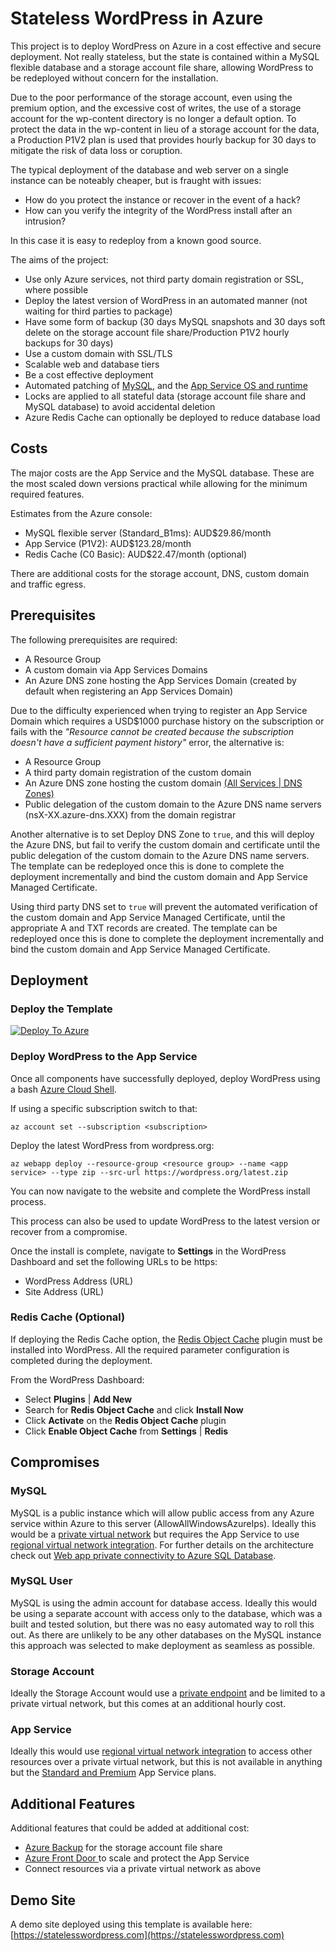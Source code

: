 # Stateless WordPress in Azure
This project is to deploy WordPress on Azure in a cost effective and secure deployment. Not really stateless, but the state is contained within a MySQL flexible database and a storage account file share, allowing WordPress to be redeployed without concern for the installation.

Due to the poor performance of the storage account, even using the premium option, and the excessive cost of writes, the use of a storage account for the wp-content directory is no longer a default option. To protect the data in the wp-content in lieu of a storage account for the data, a Production P1V2 plan is used that provides hourly backup for 30 days to mitigate the risk of data loss or coruption.

The typical deployment of the database and web server on a single instance can be noteably cheaper, but is fraught with issues:

- How do you protect the instance or recover in the event of a hack?  
- How can you verify the integrity of the WordPress install after an intrusion?

In this case it is easy to redeploy from a known good source.

The aims of the project:

- Use only Azure services, not third party domain registration or SSL, where possible
- Deploy the latest version of WordPress in an automated manner (not waiting for third parties to package)
- Have some form of backup (30 days MySQL snapshots and 30 days soft delete on the storage account file share/Production P1V2 hourly backups for 30 days)
- Use a custom domain with SSL/TLS
- Scalable web and database tiers
- Be a cost effective deployment
- Automated patching of [MySQL](https://docs.microsoft.com/azure/mysql/flexible-server/concepts-maintenance), and the [App Service OS and runtime](https://docs.microsoft.com/azure/app-service/overview-patch-os-runtime)
- Locks are applied to all stateful data (storage account file share and MySQL database) to avoid accidental deletion
- Azure Redis Cache can optionally be deployed to reduce database load

## Costs
The major costs are the App Service and the MySQL database. These are the most scaled down versions practical while allowing for the minimum required features.

Estimates from the Azure console:

- MySQL flexible server (Standard_B1ms): AUD$29.86/month
- App Service (P1V2): AUD$123.28/month
- Redis Cache (C0 Basic): AUD$22.47/month (optional)

There are additional costs for the storage account, DNS, custom domain and traffic egress.

## Prerequisites
The following prerequisites are required:

- A Resource Group
- A custom domain via App Services Domains
- An Azure DNS zone hosting the App Services Domain (created by default when registering an App Services Domain)

Due to the difficulty experienced when trying to register an App Service Domain which requires a USD$1000 purchase history on the subscription or fails with the *"Resource cannot be created because the subscription doesn't have a sufficient payment history"* error, the alternative is:

- A Resource Group
- A third party domain registration of the custom domain
- An Azure DNS zone hosting the custom domain [(All Services | DNS Zones)](https://portal.azure.com/#blade/HubsExtension/BrowseResource/resourceType/Microsoft.Network%2FdnsZones)
- Public delegation of the custom domain to the Azure DNS name servers (nsX-XX.azure-dns.XXX) from the domain registrar

Another alternative is to set Deploy DNS Zone to `true`, and this will deploy the Azure DNS, but fail to verify the custom domain and certificate until the public delegation of the custom domain to the Azure DNS name servers. The template can be redeployed once this is done to complete the deployment incrementally and bind the custom domain and App Service Managed Certificate.

Using third party DNS set to `true` will prevent the automated verification of the custom domain and App Service Managed Certificate, until the appropriate A and TXT records are created. The template can be redeployed once this is done to complete the deployment incrementally and bind the custom domain and App Service Managed Certificate.

## Deployment
### Deploy the Template
[![Deploy To Azure](https://aka.ms/deploytoazurebutton)](https://portal.azure.com/#create/Microsoft.Template/uri/https%3A%2F%2Fraw.githubusercontent.com%2Fjamiemo%2Fwp-stateless%2Fmaster%2Fazuredeploy.json)

### Deploy WordPress to the App Service
Once all components have successfully deployed, deploy WordPress using a bash [Azure Cloud Shell](https://portal.azure.com/#cloudshell/).

If using a specific subscription switch to that:

`az account set --subscription <subscription>`

Deploy the latest WordPress from wordpress.org:

`az webapp deploy --resource-group <resource group> --name <app service> --type zip --src-url https://wordpress.org/latest.zip`

You can now navigate to the website and complete the WordPress install process.

This process can also be used to update WordPress to the latest version or recover from a compromise.

Once the install is complete, navigate to **Settings** in the WordPress Dashboard and set the following URLs to be https:
- WordPress Address (URL)
- Site Address (URL)

### Redis Cache (Optional)
If deploying the Redis Cache option, the [Redis Object Cache](https://wordpress.org/plugins/redis-cache/) plugin must be installed into WordPress. All the required parameter configuration is completed during the deployment.

From the WordPress Dashboard:
- Select **Plugins** | **Add New**
- Search for **Redis Object Cache** and click **Install Now**
- Click **Activate** on the **Redis Object Cache** plugin
- Click **Enable Object Cache** from **Settings** | **Redis**

## Compromises
### MySQL
MySQL is a public instance which will allow public access from any Azure service within Azure to this server (AllowAllWindowsAzureIps). Ideally this would be a [private virtual network](https://docs.microsoft.com/en-us/azure/mysql/flexible-server/concepts-networking-vnet) but requires the App Service to use [regional virtual network integration](https://docs.microsoft.com/azure/app-service/overview-vnet-integration#regional-virtual-network-integration). For further details on the architecture check out [Web app private connectivity to Azure SQL Database](https://azure/architecture/example-scenario/private-web-app/private-web-app).

### MySQL User
MySQL is using the admin account for database access. Ideally this would be using a separate account with access only to the database, which was a built and tested solution, but there was no easy automated way to roll this out. As there are unlikely to be any other databases on the MySQL instance this approach was selected to make deployment as seamless as possible.

### Storage Account
Ideally the Storage Account would use a [private endpoint](https://docs.microsoft.com/en-us/azure/storage/common/storage-private-endpoints) and be limited to a private virtual network, but this comes at an additional hourly cost.

### App Service
Ideally this would use [regional virtual network integration](https://docs.microsoft.com/azure/app-service/overview-vnet-integration#regional-virtual-network-integration) to access other resources over a private virtual network, but this is not available in anything but the [Standard and Premium](https://docs.microsoft.com/en-au/azure/app-service/overview-vnet-integration#limitations) App Service plans.

## Additional Features
Additional features that could be added at additional cost:

- [Azure Backup](https://docs.microsoft.com/azure/backup/backup-afs) for the storage account file share
- [Azure Front Door ](https://docs.microsoft.com/azure/frontdoor/front-door-waf) to scale and protect the App Service
- Connect resources via a private virtual network as above

## Demo Site
A demo site deployed using this template is available here: [https://statelesswordpress.com](https://statelesswordpress.com)